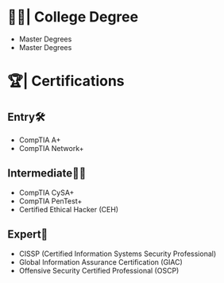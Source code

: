 # 🧑‍🎓| College Degree
* Master Degrees
* Master Degrees

# 🏆| Certifications
## Entry🛠️
* CompTIA A+
* CompTIA Network+
## Intermediate🧑‍🏫
* CompTIA CySA+
* CompTIA PenTest+
* Certified Ethical Hacker (CEH)
## Expert🚀
* CISSP (Certified Information Systems Security Professional)
* Global Information Assurance Certification (GIAC)
* Offensive Security Certified Professional (OSCP)
